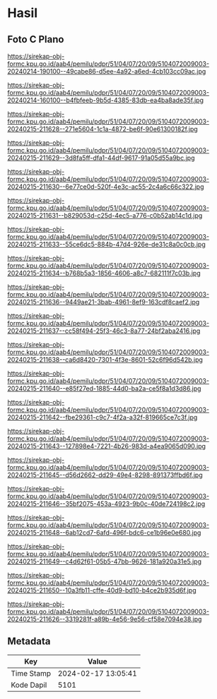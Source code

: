 # Hasil

## Foto C Plano

https://sirekap-obj-formc.kpu.go.id/aab4/pemilu/pdpr/51/04/07/20/09/5104072009003-20240214-190100--49cabe86-d5ee-4a92-a6ed-4cb103cc09ac.jpg

https://sirekap-obj-formc.kpu.go.id/aab4/pemilu/pdpr/51/04/07/20/09/5104072009003-20240214-160100--b4fbfeeb-9b5d-4385-83db-ea4ba8ade35f.jpg

https://sirekap-obj-formc.kpu.go.id/aab4/pemilu/pdpr/51/04/07/20/09/5104072009003-20240215-211628--271e5604-1c1a-4872-be6f-90e61300182f.jpg

https://sirekap-obj-formc.kpu.go.id/aab4/pemilu/pdpr/51/04/07/20/09/5104072009003-20240215-211629--3d8fa5ff-dfa1-44df-9617-91a05d55a9bc.jpg

https://sirekap-obj-formc.kpu.go.id/aab4/pemilu/pdpr/51/04/07/20/09/5104072009003-20240215-211630--6e77ce0d-520f-4e3c-ac55-2c4a6c66c322.jpg

https://sirekap-obj-formc.kpu.go.id/aab4/pemilu/pdpr/51/04/07/20/09/5104072009003-20240215-211631--b829053d-c25d-4ec5-a776-c0b52ab14c1d.jpg

https://sirekap-obj-formc.kpu.go.id/aab4/pemilu/pdpr/51/04/07/20/09/5104072009003-20240215-211633--55ce6dc5-884b-47d4-926e-de31c8a0c0cb.jpg

https://sirekap-obj-formc.kpu.go.id/aab4/pemilu/pdpr/51/04/07/20/09/5104072009003-20240215-211634--b768b5a3-1856-4606-a8c7-682111f7c03b.jpg

https://sirekap-obj-formc.kpu.go.id/aab4/pemilu/pdpr/51/04/07/20/09/5104072009003-20240215-211636--9449ae21-3bab-4961-8ef9-163cdf8caef2.jpg

https://sirekap-obj-formc.kpu.go.id/aab4/pemilu/pdpr/51/04/07/20/09/5104072009003-20240215-211637--cc58f494-25f3-46c3-8a77-24bf2aba2416.jpg

https://sirekap-obj-formc.kpu.go.id/aab4/pemilu/pdpr/51/04/07/20/09/5104072009003-20240215-211638--ca6d8420-7301-4f3e-8601-52c6f96d542b.jpg

https://sirekap-obj-formc.kpu.go.id/aab4/pemilu/pdpr/51/04/07/20/09/5104072009003-20240215-211640--e85f27ed-1885-44d0-ba2a-ce5f8a1d3d86.jpg

https://sirekap-obj-formc.kpu.go.id/aab4/pemilu/pdpr/51/04/07/20/09/5104072009003-20240215-211642--fbe29361-c9c7-4f2a-a32f-819665ce7c3f.jpg

https://sirekap-obj-formc.kpu.go.id/aab4/pemilu/pdpr/51/04/07/20/09/5104072009003-20240215-211643--127898e4-7221-4b26-983d-a4ea9065d090.jpg

https://sirekap-obj-formc.kpu.go.id/aab4/pemilu/pdpr/51/04/07/20/09/5104072009003-20240215-211645--d56d2662-dd29-49e4-8298-891373ffbd6f.jpg

https://sirekap-obj-formc.kpu.go.id/aab4/pemilu/pdpr/51/04/07/20/09/5104072009003-20240215-211646--35bf2075-453a-4923-9b0c-40de724198c2.jpg

https://sirekap-obj-formc.kpu.go.id/aab4/pemilu/pdpr/51/04/07/20/09/5104072009003-20240215-211648--6ab12cd7-6afd-496f-bdc6-ce1b96e0e680.jpg

https://sirekap-obj-formc.kpu.go.id/aab4/pemilu/pdpr/51/04/07/20/09/5104072009003-20240215-211649--c4d62f61-05b5-47bb-9626-181a920a31e5.jpg

https://sirekap-obj-formc.kpu.go.id/aab4/pemilu/pdpr/51/04/07/20/09/5104072009003-20240215-211650--10a3fb11-cffe-40d9-bd10-b4ce2b935d6f.jpg

https://sirekap-obj-formc.kpu.go.id/aab4/pemilu/pdpr/51/04/07/20/09/5104072009003-20240215-211626--3319281f-a89b-4e56-9e56-cf58e7094e38.jpg


## Metadata

| Key        | Value               |
| ---------- | ------------------- |
| Time Stamp | 2024-02-17 13:05:41 |
| Kode Dapil | 5101                |



